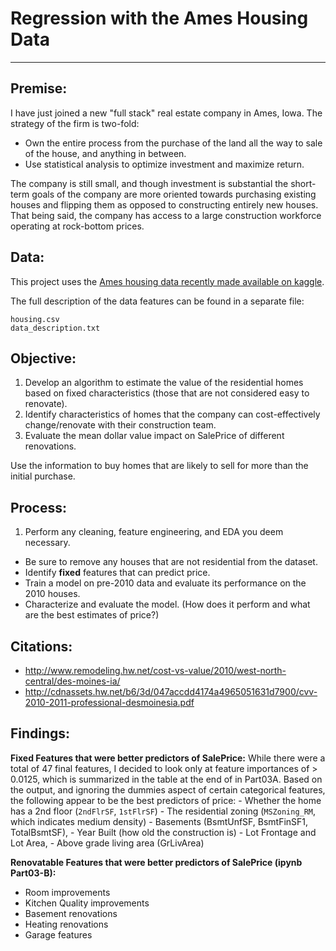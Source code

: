 # Regression with the Ames Housing Data

---

## Premise: 
I have just joined a new "full stack" real estate company in Ames, Iowa. The strategy of the firm is two-fold:
- Own the entire process from the purchase of the land all the way to sale of the house, and anything in between.
- Use statistical analysis to optimize investment and maximize return.

The company is still small, and though investment is substantial the short-term goals of the company are more oriented towards purchasing existing houses and flipping them as opposed to constructing entirely new houses. That being said, the company has access to a large construction workforce operating at rock-bottom prices.


## Data:
This project uses the [Ames housing data recently made available on kaggle](https://www.kaggle.com/c/house-prices-advanced-regression-techniques).

The full description of the data features can be found in a separate file:

    housing.csv
    data_description.txt

## Objective:
1. Develop an algorithm to estimate the value of the residential homes based on fixed characteristics (those that are not considered easy to renovate).
2. Identify characteristics of homes that the company can cost-effectively change/renovate with their construction team.
3. Evaluate the mean dollar value impact on SalePrice of different renovations.

Use the information to buy homes that are likely to sell for more than the initial purchase.

## Process:
1. Perform any cleaning, feature engineering, and EDA you deem necessary.
- Be sure to remove any houses that are not residential from the dataset.
- Identify **fixed** features that can predict price.
- Train a model on pre-2010 data and evaluate its performance on the 2010 houses.
- Characterize and evaluate the model. (How does it perform and what are the best estimates of price?)

## Citations:
- http://www.remodeling.hw.net/cost-vs-value/2010/west-north-central/des-moines-ia/
- http://cdnassets.hw.net/b6/3d/047accdd4174a4965051631d7900/cvv-2010-2011-professional-desmoinesia.pdf

## Findings:
**Fixed Features that were better predictors of SalePrice:**
While there were a total of 47 final features, I decided to look only at feature importances of > 0.0125, which is summarized in the table at the end of in Part03A. Based on the output, and ignoring the dummies aspect of certain categorical features, the following appear to be the best predictors of price:
    - Whether the home has a 2nd floor (`2ndFlrSF`, `1stFlrSF`)
    - The residential zoning (`MSZoning_RM`, which indicates medium density)
    - Basements (BsmtUnfSF, BsmtFinSF1, TotalBsmtSF),
    - Year Built (how old the construction is)
    - Lot Frontage and Lot Area,
    - Above grade living area (GrLivArea)
    
**Renovatable Features that were better predictors of SalePrice (ipynb Part03-B):**
- Room improvements 
- Kitchen Quality improvements
- Basement renovations
- Heating renovations
- Garage features
